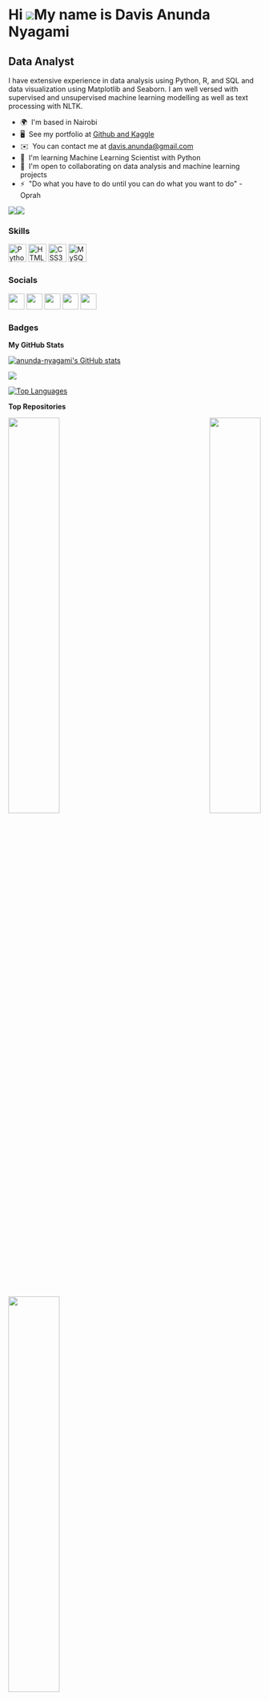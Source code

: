 Hi ![](https://user-images.githubusercontent.com/18350557/176309783-0785949b-9127-417c-8b55-ab5a4333674e.gif)My name is Davis Anunda Nyagami
============================================================================================================================================

Data Analyst
------------

I have extensive experience in data analysis using Python, R, and SQL and data visualization using Matplotlib and Seaborn. I am well versed with supervised and unsupervised machine learning modelling as well as text processing with NLTK.

* 🌍  I'm based in Nairobi
* 🖥️  See my portfolio at [Github and Kaggle](http://anunda-nyagami.github.io)
* ✉️  You can contact me at [davis.anunda@gmail.com](mailto:davis.anunda@gmail.com)
* 🧠  I'm learning Machine Learning Scientist with Python
* 🤝  I'm open to collaborating on data analysis and machine learning projects
* ⚡  "Do what you have to do until you can do what you want to do" - Oprah

<a href="https://www.twitter.com/anunda_davis" target="_blank" rel="noreferrer"><img
src="https://img.shields.io/twitter/follow/anunda_davis?logo=twitter&style=for-the-badge&color=facc15&labelColor=1c1917"
/></a><a href="https://www.github.com/anunda-nyagami" target="_blank" rel="noreferrer"><img
src="https://img.shields.io/github/followers/anunda-nyagami?logo=github&style=for-the-badge&color=facc15&labelColor=1c1917" /></a>

### Skills


<p align="left">
<a href="https://www.python.org/" target="_blank" rel="noreferrer"><img src="https://raw.githubusercontent.com/danielcranney/readme-generator/main/public/icons/skills/python-colored.svg" width="36" height="36" alt="Python" /></a>
<a href="https://developer.mozilla.org/en-US/docs/Glossary/HTML5" target="_blank" rel="noreferrer"><img src="https://raw.githubusercontent.com/danielcranney/readme-generator/main/public/icons/skills/html5-colored.svg" width="36" height="36" alt="HTML5" /></a>
<a href="https://www.w3.org/TR/CSS/#css" target="_blank" rel="noreferrer"><img src="https://raw.githubusercontent.com/danielcranney/readme-generator/main/public/icons/skills/css3-colored.svg" width="36" height="36" alt="CSS3" /></a>
<a href="https://www.mysql.com/" target="_blank" rel="noreferrer"><img src="https://raw.githubusercontent.com/danielcranney/readme-generator/main/public/icons/skills/mysql-colored.svg" width="36" height="36" alt="MySQL" /></a>
</p>


### Socials

<p align="left"> <a href="https://www.github.com/anunda-nyagami" target="_blank" rel="noreferrer"><img src="https://raw.githubusercontent.com/danielcranney/readme-generator/main/public/icons/socials/github-dark.svg" width="32" height="32" /></a> <a href="https://www.linkedin.com/in/anundadavis" target="_blank" rel="noreferrer"><img src="https://raw.githubusercontent.com/danielcranney/readme-generator/main/public/icons/socials/linkedin.svg" width="32" height="32" /></a> <a href="http://www.medium.com/@nyagami" target="_blank" rel="noreferrer"><img src="https://raw.githubusercontent.com/danielcranney/readme-generator/main/public/icons/socials/medium-dark.svg" width="32" height="32" /></a> <a href="https://www.stackoverflow.com/users/11740568/davis-anunda" target="_blank" rel="noreferrer"><img src="https://raw.githubusercontent.com/danielcranney/readme-generator/main/public/icons/socials/stackoverflow.svg" width="32" height="32" /></a> <a href="https://www.twitter.com/anunda_davis" target="_blank" rel="noreferrer"><img src="https://raw.githubusercontent.com/danielcranney/readme-generator/main/public/icons/socials/twitter.svg" width="32" height="32" /></a></p>

### Badges

<b>My GitHub Stats</b>

<a href="http://www.github.com/anunda-nyagami"><img src="https://github-readme-stats.vercel.app/api?username=anunda-nyagami&show_icons=true&hide=&count_private=true&title_color=14b8a6&text_color=ffffff&icon_color=facc15&bg_color=1c1917&hide_border=true&show_icons=true" alt="anunda-nyagami's GitHub stats" /></a>

<a href="http://www.github.com/anunda-nyagami"><img src="https://github-readme-streak-stats.herokuapp.com/?user=anunda-nyagami&stroke=ffffff&background=1c1917&ring=14b8a6&fire=14b8a6&currStreakNum=ffffff&currStreakLabel=14b8a6&sideNums=ffffff&sideLabels=ffffff&dates=ffffff&hide_border=true" /></a>

<a href="https://github.com/anunda-nyagami" align="left"><img src="https://github-readme-stats.vercel.app/api/top-langs/?username=anunda-nyagami&langs_count=10&title_color=14b8a6&text_color=ffffff&icon_color=facc15&bg_color=1c1917&hide_border=true&locale=en&custom_title=Top%20%Languages" alt="Top Languages" /></a>

<b>Top Repositories</b>

<div width="100%" align="center"><a href="https://github.com/anunda-nyagami/A-deep-dive-into-the-video-games-dataset" align="left"><img align="left" width="45%" src="https://github-readme-stats.vercel.app/api/pin/?username=anunda-nyagami&repo=A-deep-dive-into-the-video-games-dataset&title_color=14b8a6&text_color=ffffff&icon_color=facc15&bg_color=1c1917&hide_border=true&locale=en" /></a><a href="https://github.com/anunda-nyagami/webscraping-imdb-video-game-details" align="right"><img align="right" width="45%" src="https://github-readme-stats.vercel.app/api/pin/?username=anunda-nyagami&repo=webscraping-imdb-video-game-details&title_color=14b8a6&text_color=ffffff&icon_color=facc15&bg_color=1c1917&hide_border=true&locale=en" /></a></div><br /><br /><br /><br /><br /><br /><br />

<br /><br /><br /><br /><br />

<div width="100%" align="center"><a href="https://github.com/anunda-nyagami/FIFA22-player-stats-webscraping" align="left"><img align="left" width="45%" src="https://github-readme-stats.vercel.app/api/pin/?username=anunda-nyagami&repo=FIFA22-player-stats-webscraping&title_color=14b8a6&text_color=ffffff&icon_color=facc15&bg_color=1c1917&hide_border=true&locale=en" /></a></div>
